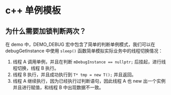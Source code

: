# c++ 单例模板
## 为什么需要加锁判断两次？
在 demo 中，DEMO_DEBUG 宏中包含了简单的判断单例模式，我们可以在 debugGetInstance 中使用 `sleep()` 函数简单模拟实际业务中的线程切换情况：
  1. 线程 A 调用单例，并且在判断 `mDebugInstance == nullptr;` 后挂起，进行线程切换，线程 B 执行。
  2. 线程 B 执行，并且成功执行到 `T* tmp = new T();` 并且返回。
  3. 线程 A 继续执行，因为已经执行过判断语句，因此线程 A 也 new 出一个实例并且进行赋值，和线程 B 中出现数据不一致。